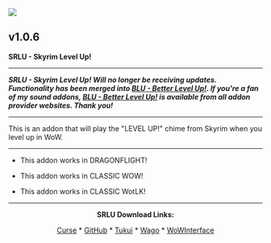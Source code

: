 [![](https://img.shields.io/static/v1?label=Donate&message=CashApp&color=brightgreen)](https://bit.ly/3fyxxSU)

v1.0.6
------------------------------

**SRLU - Skyrim Level Up!**

------------------------------

***SRLU - Skyrim Level Up! Will no longer be receiving updates. Functionality has been merged into [BLU - Better Level Up!](https://www.curseforge.com/wow/addons/blu-better-level-up "This link takes you to the Curseforge.com website, you may download it here and help support the developers."). If you're a fan of my sound addons, [BLU - Better Level Up!](https://www.curseforge.com/wow/addons/blu-better-level-up "This link takes you to the Curseforge.com website, you may download it here and help support the developers.") is available from all addon provider websites. Thank you!***

------------------------------

This is an addon that will play the "LEVEL UP!" chime from Skyrim when you level up in WoW.

------------------------------

- This addon works in DRAGONFLIGHT!

- This addon works in CLASSIC WOW!

- This addon works in CLASSIC WotLK!

------------------------------
<div align="center">

**SRLU Download Links:**

[Curse](https://www.curseforge.com/wow/addons/srlu "This link takes you to the Curseforge.com website, you may download it here and help support the developers.") * [GitHub](https://github.com/donniedice/SRLU "This link takes you to the GitHub.com website, you may download it here.") * [Tukui](https://www.tukui.org/addons.php?id=237 "This link takes you to the Tukui.org website, you may download it here.") * [Wago](https://addons.wago.io/addons/srlu "This link takes you to the Wago.io website, you may download it here and help support the developers.") * [WoWInterface](https://www.wowinterface.com/downloads/info26265-SRLU-SkyrimLevelUp.html "This link takes you to the WoWInterface.com website, you may download it here.")

</div>
